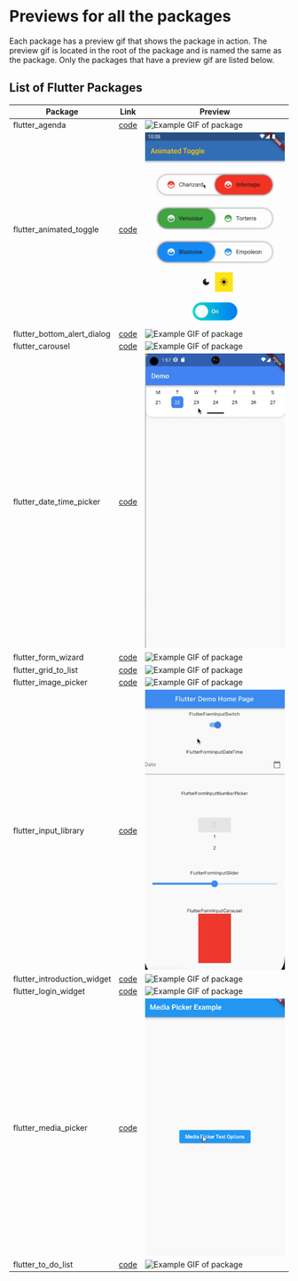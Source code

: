 # Previews for all the packages
Each package has a preview gif that shows the package in action. The preview gif is located in the root of the package and is named the same as the package.
Only the packages that have a preview gif are listed below.

## List of Flutter Packages

| Package | Link | Preview |
| ------- | ---- | ------- |
| flutter_agenda | [code](https://github.com/Iconica-Development/flutter_agenda) | ![Example GIF of package](https://github.com/Iconica-Development/flutter_agenda/blob/master/agenda.gif) |
| flutter_animated_toggle | [code](https://github.com/Iconica-Development/flutter_animated_toggle) | ![Example GIF of package](https://github.com/Iconica-Development/flutter_animated_toggle/blob/master/animated_toggle.gif) |
| flutter_bottom_alert_dialog | [code](https://github.com/Iconica-Development/flutter_bottom_alert_dialog) | ![Example GIF of package](https://github.com/Iconica-Development/flutter_bottom_alert_dialog/blob/master/flutter_bottom_alert_dialog.gif) |
| flutter_carousel | [code](https://github.com/Iconica-Development/flutter_carousel) | ![Example GIF of package](https://github.com/Iconica-Development/flutter_carousel/blob/master/carousel.gif) |
| flutter_date_time_picker | [code](https://github.com/Iconica-Development/flutter_date_time_picker) | ![Example GIF of package](https://github.com/Iconica-Development/flutter_date_time_picker/blob/master/dropdown_date_time_picker.gif) |
| flutter_form_wizard | [code](https://github.com/Iconica-Development/flutter_form_wizard) | ![Example GIF of package](https://github.com/Iconica-Development/flutter_form_wizard/blob/master/flutter_form.gif) |
| flutter_grid_to_list | [code](https://github.com/Iconica-Development/flutter_grid_to_list) | ![Example GIF of package](https://github.com/Iconica-Development/flutter_grid_to_list/blob/master/flutter_grid_to_list.gif) |
| flutter_image_picker | [code](https://github.com/Iconica-Development/flutter_image_picker) | ![Example GIF of package](https://github.com/Iconica-Development/flutter_image_picker/blob/master/flutter_image_picker.gif) |
| flutter_input_library | [code](https://github.com/Iconica-Development/flutter_input_library) | ![Example GIF of package](https://github.com/Iconica-Development/flutter_input_library/blob/master/flutter_input_library.gif) |
| flutter_introduction_widget | [code](https://github.com/Iconica-Development/flutter_introduction_widget) | ![Example GIF of package](https://github.com/Iconica-Development/flutter_introduction_widget/blob/master/flutter_introduction_widget.gif) |
| flutter_login_widget | [code](https://github.com/Iconica-Development/flutter_login_widget) | ![Example GIF of package](https://github.com/Iconica-Development/flutter_login_widget/blob/master/flutter_login.gif) |
| flutter_media_picker | [code](https://github.com/Iconica-Development/flutter_media_picker) | ![Example GIF of package](https://github.com/Iconica-Development/flutter_media_picker/blob/master/MediaPickerGifNew.gif) |
| flutter_to_do_list | [code](https://github.com/Iconica-Development/flutter_to_do_list) | ![Example GIF of package](https://github.com/Iconica-Development/flutter_to_do_list/blob/master/to_do_list.gif) |
